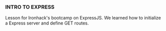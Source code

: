 ### INTRO TO EXPRESS

Lesson for Ironhack's bootcamp on ExpressJS.
We learned how to initialize a Express server and define GET routes.
